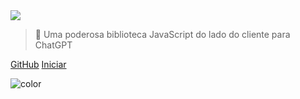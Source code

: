 <!-- _coverpage.md -->

<img class="logo" src="https://raw.githubusercontent.com/kudoai/chatgpt.js/main/media/images/chatgpt.js-logo-dark-mode-padded-7000x777.png">

> 🤖 Uma poderosa biblioteca JavaScript do lado do cliente para ChatGPT

[GitHub](https://github.com/kudoai/chatgpt.js)
[Iniciar](#⚡-importando-a-biblioteca)

<!-- background color -->

![color](transparent)
